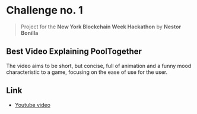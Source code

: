 # Challenge no. 1
> Project for the **New York Blockchain Week Hackathon**
> by **Nestor Bonilla**

## Best Video Explaining PoolTogether

The video aims to be short, but concise, full of animation and a funny mood characteristic to a game, focusing on the ease of use for the user.

## Link
* [Youtube video](https://youtu.be/GHsPSn6A2qE)